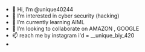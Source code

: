 - 👋 Hi, I’m @unique40244
- 👀 I’m interested in cyber security (hacking)
- 🌱 I’m currently learning AIML
- 💞️ I’m looking to collaborate on AMAZON , GOOGLE 
- 📫  reach me by instagram i'd = __unique_biy_420
- 

<!---
unique40244/unique40244 is a ✨ special ✨ repository because its `README.md` (this file) appears on your GitHub profile.
You can click the Preview link to take a look at your changes.
--->
